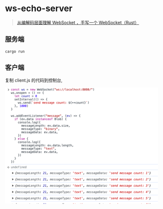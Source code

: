 # ws-echo-server

> [从编解码层面理解 WebSocket ，手写一个 WebSocket（Rust）](https://juejin.cn/post/7293935529198895155)

## 服务端

```shell
cargo run
```

## 客户端

复制 client.js 的代码到控制台,

![](./doc.png)
